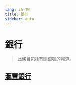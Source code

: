 ```yaml
---
lang: zh-TW
title: 銀行
sidebar: auto
---
```


# 銀行
> 此條目包括有關銀號的報道。
## [滙豐銀行](the-hongkong-and-shanghai-banking-corporation-limited.md)